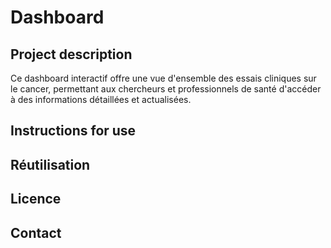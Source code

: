 # Dashboard
## Project description
Ce dashboard interactif offre une vue d'ensemble des essais cliniques sur le cancer, permettant aux chercheurs et professionnels de santé d'accéder à des informations détaillées et actualisées. 

## Instructions for use 

## Réutilisation

## Licence 

## Contact

